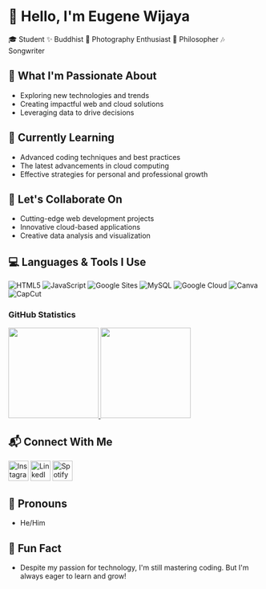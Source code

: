 # 👋 Hello, I'm Eugene Wijaya

🎓 Student ✨ Buddhist 📸 Photography Enthusiast 🧠 Philosopher 🎶 Songwriter

## 🚀 What I'm Passionate About
- Exploring new technologies and trends
- Creating impactful web and cloud solutions
- Leveraging data to drive decisions

## 🧠 Currently Learning
- Advanced coding techniques and best practices
- The latest advancements in cloud computing
- Effective strategies for personal and professional growth

## 🤝 Let's Collaborate On
- Cutting-edge web development projects
- Innovative cloud-based applications
- Creative data analysis and visualization

## 💻 Languages & Tools I Use
![HTML5](https://img.shields.io/badge/-HTML5-E34F26?style=flat-square&logo=html5&logoColor=white)
![JavaScript](https://img.shields.io/badge/-JavaScript-F7DF1E?style=flat-square&logo=javascript&logoColor=black)
![Google Sites](https://img.shields.io/badge/-Google%20Sites-4285F4?style=flat-square&logo=google&logoColor=white)
![MySQL](https://img.shields.io/badge/-MySQL-4479A1?style=flat-square&logo=mysql&logoColor=white)
![Google Cloud](https://img.shields.io/badge/-Google%20Cloud-4285F4?style=flat-square&logo=google-cloud&logoColor=white)
![Canva](https://img.shields.io/badge/-Canva-00C4CC?style=flat-square&logo=canva&logoColor=white)
![CapCut](https://img.shields.io/badge/-CapCut-000000?style=flat-square&logo=capcut&logoColor=white)

### GitHub Statistics
<p align="left">
  <a href="https://github.com/Eugenewijaya">
    <img height="180em" src="https://github-readme-stats-eight-theta.vercel.app/api?username=Eugenewijaya&show_icons=true&theme=algolia&include_all_commits=true&count_private=true"/>
    <img height="180em" src="https://github-readme-stats-eight-theta.vercel.app/api/top-langs/?username=Eugenewijaya&layout=compact&langs_count=8&theme=algolia"/>
  </a>
</p>


## 📬 Connect With Me

[<img src="https://upload.wikimedia.org/wikipedia/commons/a/a5/Instagram_icon.png" alt="Instagram" width="40"/>](https://www.instagram.com/eugenewijaya) 
[<img src="https://upload.wikimedia.org/wikipedia/commons/c/ca/LinkedIn_logo_initials.png" alt="LinkedIn" width="40"/>](https://www.linkedin.com/in/eugene-wijaya) 
[<img src="https://upload.wikimedia.org/wikipedia/commons/1/19/Spotify_logo_without_text.svg" alt="Spotify" width="40"/>](https://open.spotify.com/intl-id/artist/4h9snKNuGL2zocnbhmecfq?si=VkFwWXRuQzyVqbQCd_hgUw)

## 🌟 Pronouns
- He/Him

## 🎉 Fun Fact
- Despite my passion for technology, I'm still mastering coding. But I'm always eager to learn and grow!

